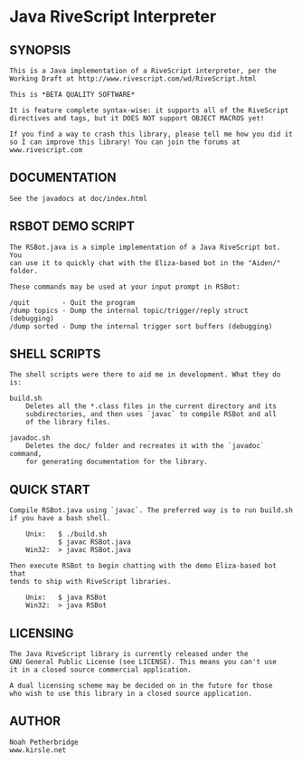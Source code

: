 Java RiveScript Interpreter
===========================

SYNOPSIS
--------

	This is a Java implementation of a RiveScript interpreter, per the
	Working Draft at http://www.rivescript.com/wd/RiveScript.html

	This is *BETA QUALITY SOFTWARE*

	It is feature complete syntax-wise: it supports all of the RiveScript
	directives and tags, but it DOES NOT support OBJECT MACROS yet!

	If you find a way to crash this library, please tell me how you did it
	so I can improve this library! You can join the forums at
	www.rivescript.com

DOCUMENTATION
-------------

	See the javadocs at doc/index.html

RSBOT DEMO SCRIPT
-----------------

	The RSBot.java is a simple implementation of a Java RiveScript bot. You
	can use it to quickly chat with the Eliza-based bot in the "Aiden/" folder.

	These commands may be used at your input prompt in RSBot:

	/quit        - Quit the program
	/dump topics - Dump the internal topic/trigger/reply struct (debugging)
	/dump sorted - Dump the internal trigger sort buffers (debugging)

SHELL SCRIPTS
-------------

	The shell scripts were there to aid me in development. What they do is:

	build.sh
		Deletes all the *.class files in the current directory and its
		subdirectories, and then uses `javac` to compile RSBot and all
		of the library files.

	javadoc.sh
		Deletes the doc/ folder and recreates it with the `javadoc` command,
		for generating documentation for the library.

QUICK START
-----------

	Compile RSBot.java using `javac`. The preferred way is to run build.sh
	if you have a bash shell.

		Unix:   $ ./build.sh
		        $ javac RSBot.java
		Win32:  > javac RSBot.java

	Then execute RSBot to begin chatting with the demo Eliza-based bot that
	tends to ship with RiveScript libraries.

		Unix:   $ java RSBot
		Win32:  > java RSBot

LICENSING
---------

	The Java RiveScript library is currently released under the
	GNU General Public License (see LICENSE). This means you can't use
	it in a closed source commercial application.

	A dual licensing scheme may be decided on in the future for those
	who wish to use this library in a closed source application.

AUTHOR
------

	Noah Petherbridge
	www.kirsle.net
